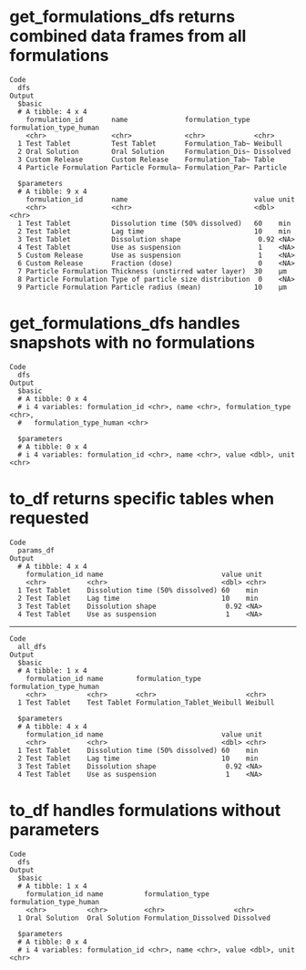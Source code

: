 # get_formulations_dfs returns combined data frames from all formulations

    Code
      dfs
    Output
      $basic
      # A tibble: 4 x 4
        formulation_id       name              formulation_type formulation_type_human
        <chr>                <chr>             <chr>            <chr>                 
      1 Test Tablet          Test Tablet       Formulation_Tab~ Weibull               
      2 Oral Solution        Oral Solution     Formulation_Dis~ Dissolved             
      3 Custom Release       Custom Release    Formulation_Tab~ Table                 
      4 Particle Formulation Particle Formula~ Formulation_Par~ Particle              
      
      $parameters
      # A tibble: 9 x 4
        formulation_id       name                               value unit 
        <chr>                <chr>                              <dbl> <chr>
      1 Test Tablet          Dissolution time (50% dissolved)   60    min  
      2 Test Tablet          Lag time                           10    min  
      3 Test Tablet          Dissolution shape                   0.92 <NA> 
      4 Test Tablet          Use as suspension                   1    <NA> 
      5 Custom Release       Use as suspension                   1    <NA> 
      6 Custom Release       Fraction (dose)                     0    <NA> 
      7 Particle Formulation Thickness (unstirred water layer)  30    µm   
      8 Particle Formulation Type of particle size distribution  0    <NA> 
      9 Particle Formulation Particle radius (mean)             10    µm   
      

# get_formulations_dfs handles snapshots with no formulations

    Code
      dfs
    Output
      $basic
      # A tibble: 0 x 4
      # i 4 variables: formulation_id <chr>, name <chr>, formulation_type <chr>,
      #   formulation_type_human <chr>
      
      $parameters
      # A tibble: 0 x 4
      # i 4 variables: formulation_id <chr>, name <chr>, value <dbl>, unit <chr>
      

# to_df returns specific tables when requested

    Code
      params_df
    Output
      # A tibble: 4 x 4
        formulation_id name                             value unit 
        <chr>          <chr>                            <dbl> <chr>
      1 Test Tablet    Dissolution time (50% dissolved) 60    min  
      2 Test Tablet    Lag time                         10    min  
      3 Test Tablet    Dissolution shape                 0.92 <NA> 
      4 Test Tablet    Use as suspension                 1    <NA> 

---

    Code
      all_dfs
    Output
      $basic
      # A tibble: 1 x 4
        formulation_id name        formulation_type           formulation_type_human
        <chr>          <chr>       <chr>                      <chr>                 
      1 Test Tablet    Test Tablet Formulation_Tablet_Weibull Weibull               
      
      $parameters
      # A tibble: 4 x 4
        formulation_id name                             value unit 
        <chr>          <chr>                            <dbl> <chr>
      1 Test Tablet    Dissolution time (50% dissolved) 60    min  
      2 Test Tablet    Lag time                         10    min  
      3 Test Tablet    Dissolution shape                 0.92 <NA> 
      4 Test Tablet    Use as suspension                 1    <NA> 
      

# to_df handles formulations without parameters

    Code
      dfs
    Output
      $basic
      # A tibble: 1 x 4
        formulation_id name          formulation_type      formulation_type_human
        <chr>          <chr>         <chr>                 <chr>                 
      1 Oral Solution  Oral Solution Formulation_Dissolved Dissolved             
      
      $parameters
      # A tibble: 0 x 4
      # i 4 variables: formulation_id <chr>, name <chr>, value <dbl>, unit <chr>
      

